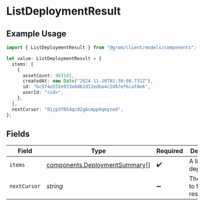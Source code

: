 # ListDeploymentResult

## Example Usage

```typescript
import { ListDeploymentResult } from "@gram/client/models/components";

let value: ListDeploymentResult = {
  items: [
    {
      assetCount: 983141,
      createdAt: new Date("2024-11-20T01:30:08.731Z"),
      id: "bc5f4a555e933e6861d12edba4c2d87ef6caf8e6",
      userId: "<id>",
    },
  ],
  nextCursor: "01jp3f054qc02gbcmpp0qmyzed",
};
```

## Fields

| Field                                                                          | Type                                                                           | Required                                                                       | Description                                                                    | Example                                                                        |
| ------------------------------------------------------------------------------ | ------------------------------------------------------------------------------ | ------------------------------------------------------------------------------ | ------------------------------------------------------------------------------ | ------------------------------------------------------------------------------ |
| `items`                                                                        | [components.DeploymentSummary](../../models/components/deploymentsummary.md)[] | :heavy_check_mark:                                                             | A list of deployments                                                          |                                                                                |
| `nextCursor`                                                                   | *string*                                                                       | :heavy_minus_sign:                                                             | The cursor to fetch results from                                               | 01jp3f054qc02gbcmpp0qmyzed                                                     |